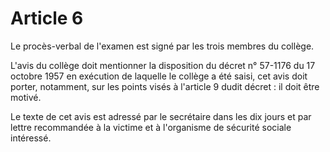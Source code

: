 # Article 6

Le procès-verbal de l'examen est signé par les trois membres du collège.

L'avis du collège doit mentionner la disposition du décret n° 57-1176 du 17 octobre 1957 en exécution de laquelle le collège a été saisi, cet avis doit porter, notamment, sur les points visés à l'article 9 dudit décret : il doit être motivé.

Le texte de cet avis est adressé par le secrétaire dans les dix jours et par lettre recommandée à la victime et à l'organisme de sécurité sociale intéressé.
